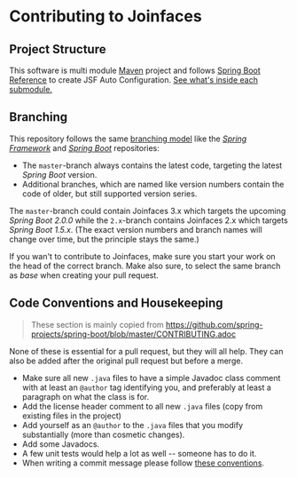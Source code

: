 # Contributing to Joinfaces

## Project Structure

This software is multi module [Maven](http://maven.apache.org) project and follows [Spring Boot Reference](http://docs.spring.io/spring-boot/docs/current/reference/html/boot-features-developing-auto-configuration.html) to create JSF Auto Configuration. [See what's inside each submodule.](https://github.com/joinfaces/joinfaces/wiki/Structure-of-the-software)

## Branching

This repository follows the same [branching model](https://github.com/spring-projects/spring-boot/wiki/Working-with-Git-branches) like the [_Spring Framework_](https://github.com/spring-projects/spring-framework) and [_Spring Boot_](https://github.com/spring-projects/spring-boot) repositories:

- The `master`-branch always contains the latest code, targeting the latest _Spring Boot_ version.
- Additional branches, which are named like version numbers contain the code of older, but still supported version series.

The `master`-branch could contain Joinfaces 3.x which targets the upcoming _Spring Boot 2.0.0_ while the `2.x`-branch
contains Joinfaces 2.x which targets _Spring Boot 1.5.x_.
(The exact version numbers and branch names will change over time, but the principle stays the same.)

If you wan't to contribute to Joinfaces, make sure you start your work on the head of the correct branch.
Make also sure, to select the same branch as _base_ when creating your pull request.

## Code Conventions and Housekeeping
> These section is mainly copied from https://github.com/spring-projects/spring-boot/blob/master/CONTRIBUTING.adoc

None of these is essential for a pull request, but they will all help.  They can also be
added after the original pull request but before a merge.

* Make sure all new `.java` files to have a simple Javadoc class comment with at least an
  `@author` tag identifying you, and preferably at least a paragraph on what the class is for.
* Add the license header comment to all new `.java` files (copy from existing files in the project)
* Add yourself as an `@author` to the `.java` files that you modify substantially (more than cosmetic changes).
* Add some Javadocs.
* A few unit tests would help a lot as well -- someone has to do it.
* When writing a commit message please follow [these conventions](http://tbaggery.com/2008/04/19/a-note-about-git-commit-messages.html).
